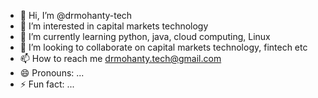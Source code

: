 - 👋 Hi, I’m @drmohanty-tech
- 👀 I’m interested in capital markets technology
- 🌱 I’m currently learning python, java, cloud computing, Linux
- 💞️ I’m looking to collaborate on capital markets technology, fintech etc
- 📫 How to reach me drmohanty.tech@gmail.com
- 😄 Pronouns: ...
- ⚡ Fun fact: ...

<!---
drmohanty-tech/drmohanty-tech is a ✨ special ✨ repository because its `README.md` (this file) appears on your GitHub profile.
You can click the Preview link to take a look at your changes.
--->
